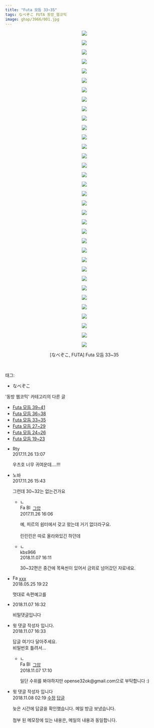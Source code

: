 ```yaml
---
title: "Futa 모듬 33~35"
tags: なべぞこ FUTA 동방_웹코믹
image: ghap/3966/001.jpg
---
```

<div class="article">
<p style="text-align: center; clear: none; float: none;"><img src="{{ site.nasurl }}/ghap/3966/001.jpg"/></p>
<p style="text-align: center; clear: none; float: none;"><img src="{{ site.nasurl }}/ghap/3966/002.jpg"/></p>
<p style="text-align: center; clear: none; float: none;"><img src="{{ site.nasurl }}/ghap/3966/003.jpg"/></p>
<p style="text-align: center; clear: none; float: none;"><img src="{{ site.nasurl }}/ghap/3966/004.jpg"/></p>
<p style="text-align: center; clear: none; float: none;"><img src="{{ site.nasurl }}/ghap/3966/005.jpg"/></p>
<p style="text-align: center; clear: none; float: none;"><img src="{{ site.nasurl }}/ghap/3966/006.jpg"/></p>
<p style="text-align: center; clear: none; float: none;"><img src="{{ site.nasurl }}/ghap/3966/007.jpg"/></p>
<p style="text-align: center; clear: none; float: none;"><img src="{{ site.nasurl }}/ghap/3966/008.jpg"/></p>
<p style="text-align: center; clear: none; float: none;"><img src="{{ site.nasurl }}/ghap/3966/009.jpg"/></p>
<p style="text-align: center; clear: none; float: none;"><img src="{{ site.nasurl }}/ghap/3966/010.jpg"/></p>
<p style="text-align: center; clear: none; float: none;"><img src="{{ site.nasurl }}/ghap/3966/011.jpg"/></p>
<p style="text-align: center; clear: none; float: none;"><img src="{{ site.nasurl }}/ghap/3966/012.jpg"/></p>
<p style="text-align: center; clear: none; float: none;"><img src="{{ site.nasurl }}/ghap/3966/013.jpg"/></p>
<p style="text-align: center; clear: none; float: none;"><img src="{{ site.nasurl }}/ghap/3966/014.jpg"/></p>
<p style="text-align: center; clear: none; float: none;"><img src="{{ site.nasurl }}/ghap/3966/015.jpg"/></p>
<p style="text-align: center; clear: none; float: none;"><img src="{{ site.nasurl }}/ghap/3966/016.jpg"/></p>
<p style="text-align: center; clear: none; float: none;"><img src="{{ site.nasurl }}/ghap/3966/017.jpg"/></p>
<p style="text-align: center; clear: none; float: none;"><img src="{{ site.nasurl }}/ghap/3966/018.jpg"/></p>
<p style="text-align: center; clear: none; float: none;"><img src="{{ site.nasurl }}/ghap/3966/019.jpg"/></p>
<p style="text-align: center; clear: none; float: none;"><img src="{{ site.nasurl }}/ghap/3966/020.jpg"/></p>
<p style="text-align: center; clear: none; float: none;"><img src="{{ site.nasurl }}/ghap/3966/021.jpg"/></p>
<p style="text-align: center; clear: none; float: none;"><img src="{{ site.nasurl }}/ghap/3966/022.jpg"/></p>
<p style="text-align: center; clear: none; float: none;"><img src="{{ site.nasurl }}/ghap/3966/023.jpg"/></p>
<p style="text-align: center; clear: none; float: none;"><img src="{{ site.nasurl }}/ghap/3966/024.jpg"/></p>
<p style="text-align: center; clear: none; float: none;"><img src="{{ site.nasurl }}/ghap/3966/025.jpg"/></p>
<p style="text-align: center; clear: none; float: none;"><img src="{{ site.nasurl }}/ghap/3966/026.jpg"/></p>
<p style="text-align: center; clear: none; float: none;"><img src="{{ site.nasurl }}/ghap/3966/027.jpg"/></p>
<p style="text-align: center; clear: none; float: none;"><img src="{{ site.nasurl }}/ghap/3966/028.jpg"/></p>
<p style="text-align: center; clear: none; float: none;"><img src="{{ site.nasurl }}/ghap/3966/029.jpg"/></p>
<p style="text-align: center; clear: none; float: none;"><img src="{{ site.nasurl }}/ghap/3966/030.jpg"/></p>
<p style="text-align: center; clear: none; float: none;"><img src="{{ site.nasurl }}/ghap/3966/031.jpg"/></p>
<p style="text-align: center; clear: none; float: none;"><img src="{{ site.nasurl }}/ghap/3966/032.jpg"/></p>
<p style="text-align: center; clear: none; float: none;"><img src="{{ site.nasurl }}/ghap/3966/033.jpg"/></p>
<p style="text-align: center; clear: none; float: none;"><img src="{{ site.nasurl }}/ghap/3966/034.jpg"/></p>
<p style="text-align: center; clear: none; float: none;">[なべぞこ, FUTA] Futa 모듬 33~35</p>
<p><br/></p>
</div><div class="tagTrail">
<p>태그: </p>
<ul>
<li>なべぞこ</li>
</ul>
</div><div class="another">
<p>'동방 웹코믹' 카테고리의 다른 글</p>
<ul>
<li><a href="/2017-11-25-ghap_3968">Futa 모듬 39~41</a></li>
<li><a href="/2017-11-25-ghap_3967">Futa 모듬 36~38</a></li>
<li><a href="/2017-11-25-ghap_3966">Futa 모듬 33~35</a></li>
<li><a href="/2017-11-25-ghap_3965">Futa 모듬 27~29</a></li>
<li><a href="/2017-11-25-ghap_3964">Futa 모듬 24~26</a></li>
<li><a href="/2017-11-25-ghap_3963">Futa 모듬 19~23</a></li>
</ul>
</div><div class="cb_module cb_fluid">
<div class="cb_wrt cb_profile">
<div class="comment">
<ul>
<li class="cb_thumb_off" id="comment15137701">
<div class="cb_comment_area">
<div class="cb_info_area">
<div class="cb_section">
<span class="cb_nick_name">Rty</span>
</div>
<div class="cb_section">
<span class="cb_date">2017.11.26 13:07 </span>
</div>
</div>
<div class="cb_dsc_comment">
<p class="cb_dsc">
											우츠호 너무 귀여운데....!!!
										</p>
</div>
</div></li>
<li class="cb_thumb_off" id="comment15137802">
<div class="cb_comment_area">
<div class="cb_info_area">
<div class="cb_section">
<span class="cb_nick_name">노바</span>
</div>
<div class="cb_section">
<span class="cb_date">2017.11.26 15:43 </span>
</div>
</div>
<div class="cb_dsc_comment">
<p class="cb_dsc">
											그런데 30~32는 없는건가요
										</p>
</div>
<ul>
<li class="cb_thumb_off" id="comment15137815">
<span class="cb_bu_subnode">ㄴ</span>
<div class="cb_comment_area">
<div class="cb_info_area">
<div class="cb_section">
<span class="cb_nick_name"><img alt="Favicon of https://ghaptouhou.tistory.com" height="16" onerror="this.onerror=null;this.parentNode.removeChild(this)" src="https://ghaptouhou.tistory.com/favicon.ico" width="16"/> <img alt="BlogIcon" height="16" onerror="this.parentNode.removeChild(this)" src="https://ghaptouhou.tistory.com/index.gif" width="16"/> <a href="https://ghaptouhou.tistory.com" onclick="return openLinkInNewWindow(this)"> 그압</a><span class="tistoryProfileLayerTrigger" onclick='TistoryProfile.show(event, this, {"title":"\uc800\uae30 \uc774\uac70 \ub098\uc911\uc5d0 \uc218\uc815 \uac00\ub2a5\ud558\ub098\uc694","url":"https:\/\/ghap.tistory.com","nickname":"\uadf8\uc555","items":[]}); return false;'></span></span>
</div>
<div class="cb_section">
<span class="cb_date">2017.11.26 16:06 </span>
</div>
</div>
<div class="cb_dsc_comment">
<p class="cb_dsc">
																예, 피르의 쉼터에서 갖고 왔는데 거기 없더라구요.<br/>
<br/>
린린린은 따로 올라와있긴 하던데
															</p>
</div>
</div>
</li>
<li class="cb_thumb_off" id="comment15369113">
<span class="cb_bu_subnode">ㄴ</span>
<div class="cb_comment_area">
<div class="cb_info_area">
<div class="cb_section">
<span class="cb_nick_name">kbs966</span>
</div>
<div class="cb_section">
<span class="cb_date">2018.11.07 16:11 </span>
</div>
</div>
<div class="cb_dsc_comment">
<p class="cb_dsc">
																30~32편은 중간에 목욕씬이 있어서 금외로 넘어갔던 자료네요.
															</p>
</div>
</div>
</li>
</ul>
</div></li>
<li class="cb_thumb_off" id="comment15261721">
<div class="cb_comment_area">
<div class="cb_info_area">
<div class="cb_section">
<span class="cb_nick_name"><img alt="Favicon of http://qksxodid12@naver.com" height="16" onerror="this.onerror=null;this.parentNode.removeChild(this)" src="http://naver.com/favicon.ico" width="16"/> <a href="http://qksxodid12@naver.com" onclick="return openLinkInNewWindow(this)">xxx</a></span>
</div>
<div class="cb_section">
<span class="cb_date">2018.05.25 19:22 </span>
</div>
</div>
<div class="cb_dsc_comment">
<p class="cb_dsc">
											멋대로 속편예고를 
										</p>
</div>
</div></li>
<li class="cb_thumb_off" id="comment15369120">
<div class="cb_comment_area">
<div class="cb_info_area">
<div class="cb_section">
<span class="cb_nick_name"></span>
</div>
<div class="cb_section">
<span class="cb_date">2018.11.07 16:32</span>
</div>
</div>
<div class="cb_dsc_comment">
<p class="cb_dsc">
											비밀댓글입니다
										</p>
</div>
</div></li>
<li class="cb_thumb_off" id="comment15369121">
<div class="cb_comment_area">
<div class="cb_info_area">
<div class="cb_section">
<span class="cb_nick_name">윗 댓글 작성자 입니다.</span>
</div>
<div class="cb_section">
<span class="cb_date">2018.11.07 16:33 </span>
</div>
</div>
<div class="cb_dsc_comment">
<p class="cb_dsc">
											답글 여기다 달아주세요.<br/>
비밀번호 틀려서...
										</p>
</div>
<ul>
<li class="cb_thumb_off" id="comment15369153">
<span class="cb_bu_subnode">ㄴ</span>
<div class="cb_comment_area">
<div class="cb_info_area">
<div class="cb_section">
<span class="cb_nick_name"><img alt="Favicon of https://ghaptouhou.tistory.com" height="16" onerror="this.onerror=null;this.parentNode.removeChild(this)" src="https://ghaptouhou.tistory.com/favicon.ico" width="16"/> <img alt="BlogIcon" height="16" onerror="this.parentNode.removeChild(this)" src="https://ghaptouhou.tistory.com/index.gif" width="16"/> <a href="https://ghaptouhou.tistory.com" onclick="return openLinkInNewWindow(this)"> 그압</a><span class="tistoryProfileLayerTrigger" onclick='TistoryProfile.show(event, this, {"title":"\uc800\uae30 \uc774\uac70 \ub098\uc911\uc5d0 \uc218\uc815 \uac00\ub2a5\ud558\ub098\uc694","url":"https:\/\/ghap.tistory.com","nickname":"\uadf8\uc555","items":[]}); return false;'></span></span>
</div>
<div class="cb_section">
<span class="cb_date">2018.11.07 17:10 </span>
</div>
</div>
<div class="cb_dsc_comment">
<p class="cb_dsc">
																일단 수위를 봐야하지만 opense32ok@gmail.com으로 부탁합니다 :)
															</p>
</div>
</div>
</li>
</ul>
</div></li>
<li class="cb_thumb_off" id="comment15369439">
<div class="cb_comment_area">
<div class="cb_info_area">
<div class="cb_section">
<span class="cb_nick_name">윗 댓글 작성자 입니다</span>
</div>
<div class="cb_section">
<span class="cb_date">2018.11.08 02:19 </span>
<span><a class="edit" href="javascript:void(0)" onclick="deleteComment(15369439);return false"><span class="glyphicon glyphicon-edit"></span> 수정</a></span>
<span><a class="reply" href="javascript:void(0)" onclick="commentComment(15369439); return false"><span class="glyphicon glyphicon-share-alt"></span> 답글</a></span>
</div>
</div>
<div class="cb_dsc_comment">
<p class="cb_dsc">
											늦은 시간에 답글을 확인했습니다. 메일 방금 보냈습니다.<br/>
<br/>
첨부 된 메모장에 있는 내용은, 메일의 내용과 동일합니다.
										</p>
</div>
</div></li>
</ul>
</div>
</div><!-- commentList close -->
</div>